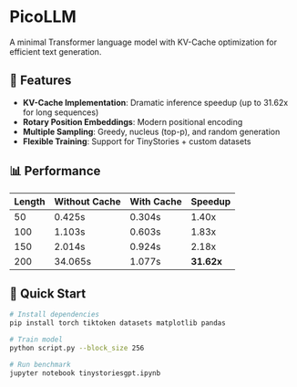 # PicoLLM

A minimal Transformer language model with KV-Cache optimization for efficient text generation.

## 🚀 Features

- **KV-Cache Implementation**: Dramatic inference speedup (up to 31.62x for long sequences)
- **Rotary Position Embeddings**: Modern positional encoding
- **Multiple Sampling**: Greedy, nucleus (top-p), and random generation
- **Flexible Training**: Support for TinyStories + custom datasets

## 📊 Performance

| Length | Without Cache | With Cache | Speedup |
|--------|--------------|------------|---------|
| 50     | 0.425s       | 0.304s     | 1.40x   |
| 100    | 1.103s       | 0.603s     | 1.83x   |
| 150    | 2.014s       | 0.924s     | 2.18x   |
| 200    | 34.065s      | 1.077s     | **31.62x** |

## 🏃 Quick Start

```bash
# Install dependencies
pip install torch tiktoken datasets matplotlib pandas

# Train model
python script.py --block_size 256

# Run benchmark
jupyter notebook tinystoriesgpt.ipynb

